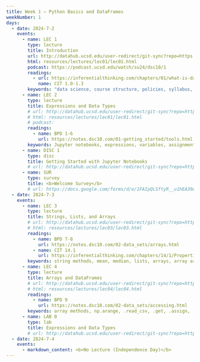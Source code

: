 ```yaml
---
title: Week 1 – Python Basics and DataFrames
weekNumber: 1
days:
  - date: 2024-7-2
    events:
      - name: LEC 1
        type: lecture
        title: Introduction
        url: http://datahub.ucsd.edu/user-redirect/git-sync?repo=https://github.com/dsc-courses/dsc10-2024-su&subPath=lectures/lec01/lec01.ipynb
        html: resources/lectures/lec01/lec01.html
        podcast: https://podcast.ucsd.edu/watch/su24/dsc10/1
        readings:
          - url: https://inferentialthinking.com/chapters/01/what-is-data-science.html
            name: CIT 1.0-1.3
        keywords: "data science, course structure, policies, syllabus, Little Women demo"
      - name: LEC 2
        type: lecture
        title: Expressions and Data Types
        # url: http://datahub.ucsd.edu/user-redirect/git-sync?repo=https://github.com/dsc-courses/dsc10-2024-su&subPath=lectures/lec02/lec02.ipynb
        # html: resources/lectures/lec01/lec01.html
        # podcast:
        readings:
          - name: BPD 1-6
            url: https://notes.dsc10.com/01-getting_started/tools.html
        keywords: Jupyter notebooks, expressions, variables, assignment, functions, int, float
      - name: DISC 1
        type: disc
        title: Getting Started with Jupyter Notebooks
        # url: http://datahub.ucsd.edu/user-redirect/git-sync?repo=https://github.com/dsc-courses/dsc10-2024-su&subPath=discussion/disc01/disc01.ipynb
      - name: SUR
        type: survey
        title: <b>Welcome Survey</b>
        # url: https://docs.google.com/forms/d/e/1FAIpQLSftyR__u1hEA39AufRcOZVf5Xu49wDJFokH212XJGhum88wqA/viewform # TODO fill in URL
  - date: 2024-7-3
    events:
      - name: LEC 3
        type: lecture
        title: Strings, Lists, and Arrays
        # url: http://datahub.ucsd.edu/user-redirect/git-sync?repo=https://github.com/dsc-courses/dsc10-2024-su&subPath=lectures/lec03/lec03.ipynb
        # html: resources/lectures/lec03/lec03.html
        readings:
          - name: BPD 7-8
            url: https://notes.dsc10.com/02-data_sets/arrays.html
          - name: CIT 14.1
            url: https://inferentialthinking.com/chapters/14/1/Properties_of_the_Mean.html#
        keywords: string methods, mean, median, lists, arrays, array arithmetic
      - name: LEC 4
        type: lecture
        title: Arrays and DataFrames
        # url: http://datahub.ucsd.edu/user-redirect/git-sync?repo=https://github.com/dsc-courses/dsc10-2024-su&subPath=lectures/lec04/lec04.ipynb
        # html: resources/lectures/lec04/lec04.html
        readings:
          - name: BPD 9
            url: https://notes.dsc10.com/02-data_sets/accessing.html
        keywords: array methods, np.arange, .read_csv, .get, .assign, .sort_values, .iloc, .loc, index
      - name: LAB 0
        type: lab
        title: Expressions and Data Types
        # url: http://datahub.ucsd.edu/user-redirect/git-sync?repo=https://github.com/dsc-courses/dsc10-2024-su&subPath=labs/lab00/lab00.ipynb
  - date: 2024-7-4
    events:
      - markdown_content: <b>No Lecture (Independence Day)</b>
---
```

